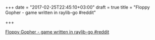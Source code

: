 +++
date = "2017-02-25T22:45:10+03:00"
draft = true
title = "Floppy Gopher - game written in raylib-go  #reddit"

+++

<p><a href="https://t.co/dLh1mISmxD">Floppy Gopher - game written in raylib-go  #reddit</a></p>

